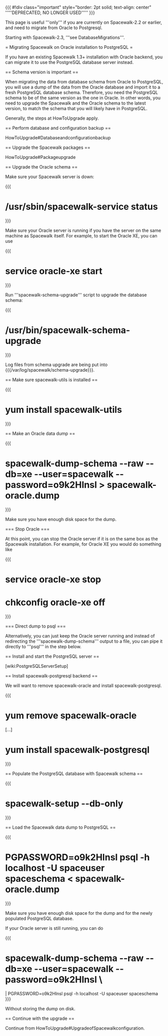 {{{
#!div class="important" style="border: 2pt solid; text-align: center" 
'''''DEPRECATED, NO LONGER USED''''' 
}}}

This page is useful '''only''' if you are currently on Spacewalk-2.2 or earlier, and need to migrate from Oracle to Postgresql.

Starting with Spacewalk-2.3, '''see DatabaseMigrations'''.

= Migrating Spacewalk on Oracle installation to PostgreSQL =

If you have an existing Spacewalk 1.3+ installation with Oracle backend, you can migrate it to use the PostgreSQL database server instead.

== Schema version is important ==

When migrating the data from database schema from Oracle to PostgreSQL, you will use a dump of the data from the Oracle database and import it to a fresh PostgreSQL database schema. Therefore, you need the PostgreSQL schema to be of the same version as the one in Oracle. In other words, you need to upgrade the Spacewalk and the Oracle schema to the latest version, to match the schema that you will likely have in PostgreSQL.

Generally, the steps at HowToUpgrade apply.

== Perform database and configuration backup ==

HowToUpgrade#Databaseandconfigurationbackup

== Upgrade the Spacewalk packages ==

HowToUpgrade#Packageupgrade

== Upgrade the Oracle schema ==

Make sure your Spacewalk server is down:

{{{
# /usr/sbin/spacewalk-service status
}}}

Make sure your Oracle server is running if you have the server on the same machine as Spacewalk itself. For example, to start the Oracle XE, you can use

{{{
# service oracle-xe start
}}}

Run '''spacewalk-schema-upgrade''' script to upgrade the database schema:

{{{
# /usr/bin/spacewalk-schema-upgrade
}}}

Log files from schema upgrade are being put into {{{/var/log/spacewalk/schema-upgrade}}}.

== Make sure spacewalk-utils is installed ==

{{{
# yum install spacewalk-utils
}}}

== Make an Oracle data dump ==

{{{
# spacewalk-dump-schema --raw --db=xe --user=spacewalk --password=o9k2HInsl > spacewalk-oracle.dump
}}}

Make sure you have enough disk space for the dump.

=== Stop Oracle ===

At this point, you can stop the Oracle server if it is on the same box as the Spacewalk installation. For example, for Oracle XE you would do something like

{{{
# service oracle-xe stop
# chkconfig oracle-xe off
}}}

=== Direct dump to psql ===

Alternatively, you can just keep the Oracle server running and instead of redirecting the '''spacewalk-dump-schema''' output to a file, you can pipe it directly to '''psql''' in the step below.

== Install and start the PostgreSQL server ==

[wiki:PostgreSQLServerSetup]

== Install spacewalk-postgresql backend ==

We will want to remove spacewalk-oracle and install spacewalk-postgresql.

{{{
# yum remove spacewalk-oracle
[...]
# yum install spacewalk-postgresql
}}}

== Populate the PostgreSQL database with Spacewalk schema ==

{{{
# spacewalk-setup --db-only
}}}

== Load the Spacewalk data dump to PostgreSQL ==

{{{
# PGPASSWORD=o9k2HInsl psql -h localhost -U spaceuser spaceschema < spacewalk-oracle.dump
}}}

Make sure you have enough disk space for the dump and for the newly populated PostgreSQL database.

If your Oracle server is still running, you can do

{{{
# spacewalk-dump-schema --raw --db=xe --user=spacewalk --password=o9k2HInsl \
   | PGPASSWORD=o9k2HInsl psql -h localhost -U spaceuser spaceschema
}}}

Without storing the dump on disk.

== Continue with the upgrade ==

Continue from HowToUpgrade#UpgradeofSpacewalkconfiguration.
